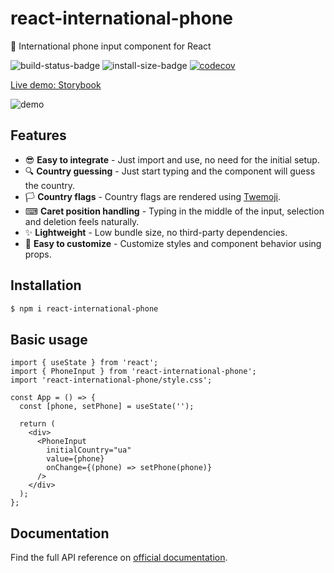 # react-international-phone

🤙 International phone input component for React

![build-status-badge](https://img.shields.io/github/actions/workflow/status/goveo/react-international-phone/release.yml?branch=master)
![install-size-badge](https://badgen.net/packagephobia/install/react-international-phone)
[![codecov](https://codecov.io/gh/goveo/react-international-phone/branch/master/graph/badge.svg?token=SHEF4U216O)](https://codecov.io/gh/goveo/react-international-phone)

[Live demo: Storybook](https://react-international-phone-storybook.vercel.app)

![demo](https://user-images.githubusercontent.com/25800848/202582471-ac10cd36-282c-4ce4-bd0b-a4e66d361e77.gif)

## Features

- 😎 **Easy to integrate** - Just import and use, no need for the initial setup.
- 🔍 **Country guessing** - Just start typing and the component will guess the country.
- 🏳️ **Country flags** - Country flags are rendered using [Twemoji](https://twemoji.twitter.com/).
- ⌨ **Caret position handling** - Typing in the middle of the input, selection and deletion feels naturally.
- ✨ **Lightweight** - Low bundle size, no third-party dependencies.
- 🌈 **Easy to customize** - Customize styles and component behavior using props.

## Installation

```sh
$ npm i react-international-phone
```

## Basic usage

```tsx
import { useState } from 'react';
import { PhoneInput } from 'react-international-phone';
import 'react-international-phone/style.css';

const App = () => {
  const [phone, setPhone] = useState('');

  return (
    <div>
      <PhoneInput
        initialCountry="ua"
        value={phone}
        onChange={(phone) => setPhone(phone)}
      />
    </div>
  );
};
```

## Documentation

Find the full API reference on [official documentation](https://react-international-phone-docs.vercel.app/).
